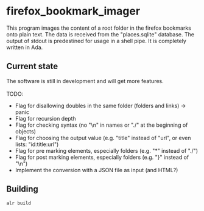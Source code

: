 # firefox_bookmark_imager

This program images the content of a root folder in the firefox bookmarks onto plain text. The data is received from the "places.sqlite" database. The output of stdout is predestined for usage in a shell pipe. It is completely written in Ada.

## Current state

The software is still in development and will get more features.  \
\
TODO:
- Flag for disallowing doubles in the same folder (folders and links) -> panic
- Flag for recursion depth
- Flag for checking syntax (no "\n" in names or "./" at the beginning of objects)
- Flag for choosing the output value (e.g. "title" instead of "url", or even lists: "id:title:url")
- Flag for pre marking elements, especially folders (e.g. "*" instead of "./")
- Flag for post marking elements, especially folders (e.g. "}" instead of "\n")
- Implement the conversion with a JSON file as input (and HTML?)

## Building

`alr build`